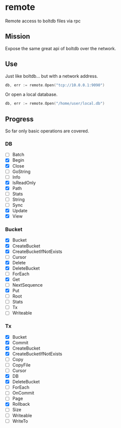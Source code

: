 # remote
Remote access to boltdb files via rpc

## Mission
Expose the same great api of boltdb over the network.

## Use

Just like boltdb... but with a network address.
```go
db, err := remote.Open("tcp://10.0.0.1:9090")
```

Or open a local database.
```go
db, err := remote.Open("/home/user/local.db")
```

## Progress
So far only basic operations are covered.

### DB
- [ ] Batch
- [x] Begin
- [x] Close
- [ ] GoString
- [ ] Info
- [x] IsReadOnly
- [x] Path
- [ ] Stats
- [ ] String
- [ ] Sync
- [x] Update
- [x] View

### Bucket
- [x] Bucket
- [x] CreateBucket
- [x] CreateBucketIfNotExists
- [ ] Cursor
- [x] Delete
- [x] DeleteBucket
- [ ] ForEach
- [x] Get
- [ ] NextSequence
- [x] Put
- [ ] Root
- [ ] Stats
- [ ] Tx
- [ ] Writeable

### Tx
- [x] Bucket
- [x] Commit
- [x] CreateBucket
- [x] CreateBucketIfNotExists
- [ ] Copy
- [ ] CopyFile
- [ ] Cursor
- [x] DB
- [x] DeleteBucket
- [ ] ForEach
- [ ] OnCommit
- [ ] Page
- [x] Rollback
- [ ] Size
- [ ] Writeable
- [ ] WriteTo
